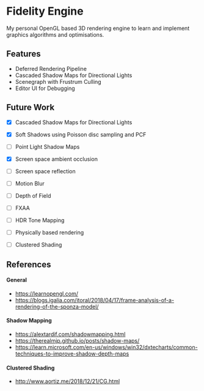 # Fidelity Engine
My personal OpenGL based 3D rendering engine to learn and implement graphics algorithms and optimisations.

## Features
- Deferred Rendering Pipeline
- Cascaded Shadow Maps for Directional Lights
- Scenegraph with Frustrum Culling
- Editor UI for Debugging

## Future Work
- [x] Cascaded Shadow Maps for Directional Lights
- [x] Soft Shadows using Poisson disc sampling and PCF
- [ ] Point Light Shadow Maps
- [x] Screen space ambient occlusion
- [ ] Screen space reflection
- [ ] Motion Blur
- [ ] Depth of Field
- [ ] FXAA
- [ ] HDR Tone Mapping
- [ ] Physically based rendering
- [ ] Clustered Shading 


## References
#### General
* https://learnopengl.com/
* https://blogs.igalia.com/itoral/2018/04/17/frame-analysis-of-a-rendering-of-the-sponza-model/
#### Shadow Mapping
* https://alextardif.com/shadowmapping.html
* https://therealmjp.github.io/posts/shadow-maps/
* https://learn.microsoft.com/en-us/windows/win32/dxtecharts/common-techniques-to-improve-shadow-depth-maps
#### Clustered Shading
* http://www.aortiz.me/2018/12/21/CG.html
